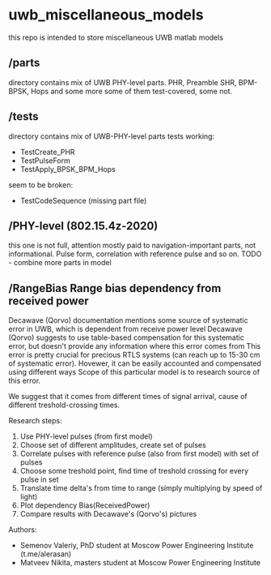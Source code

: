 # uwb_miscellaneous_models

this repo is intended to store miscellaneous UWB matlab models

## /parts
directory contains mix of UWB PHY-level parts. PHR, Preamble SHR, BPM-BPSK, Hops and some more
some of them test-covered, some not. 

## /tests
directory contains mix of UWB-PHY-level parts tests
working:
- TestCreate_PHR
- TestPulseForm
- TestApply_BPSK_BPM_Hops

seem to be broken:
- TestCodeSequence (missing part file)

## /PHY-level (802.15.4z-2020)

this one is not full, attention mostly paid to navigation-important parts, not informational. Pulse form, correlation with reference pulse and so on.
TODO - combine more parts in model


## /RangeBias Range bias dependency from received power

Decawave (Qorvo) documentation mentions some source of systematic error in UWB, which is dependent from receive power level
Decawave (Qorvo) suggests to use table-based compensation for this systematic error, but doesn't provide any information where this error comes from
This error is pretty crucial for precious RTLS systems (can reach up to 15-30 cm of systematic error). Hovewer, it can be easily accounted and compensated using different ways
Scope of this particular model is to research source of this error. 

We suggest that it comes from different times of signal arrival, cause of different treshold-crossing times.

Research steps:
1. Use PHY-level pulses (from first model)
2. Choose set of different amplitudes, create set of pulses 
3. Correlate pulses with reference pulse (also from first model) with set of pulses
4. Choose some treshold point, find time of treshold crossing for every pulse in set
5. Translate time delta's from time to range (simply multiplying by speed of light)
6. Plot dependency Bias(ReceivedPower)
7. Compare results with Decawave's (Qorvo's) pictures



Authors:

- Semenov Valeriy, PhD student at Moscow Power Engineering Institute (t.me/alerasan)
- Matveev Nikita, masters student at Moscow Power Engineering Institute
